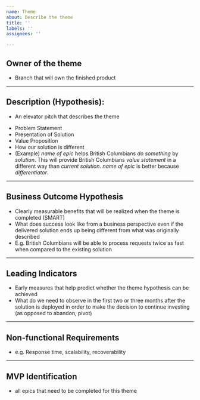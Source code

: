 ```yaml
---
name: Theme
about: Describe the theme
title: ''
labels: ''
assignees: ''

---
```


## Owner of the theme
- Branch that will own the finished product

----
## Description (Hypothesis):	
- An elevator pitch that describes the theme

* Problem Statement
* Presentation of Solution
* Value Proposition
* How our solution is different
* (Example) _name of epic_ helps British Columbians _do something_ by _solution_. This will provide British Columbians _value statement_ in a different way than _current solution_. _name of epic_ is better because _differentiator_.

----
## Business Outcome Hypothesis
* Clearly measurable benefits that will be realized when the theme is completed (SMART)
* What does success look like from a business perspective even if the delivered solution ends up being different from what was originally described
* E.g. British Columbians will be able to process requests twice as fast when compared to the existing solution

----
## Leading Indicators
* Early measures that help predict whether the theme hypothesis can be achieved
* What do we need to observe in the first two or three months after the solution is deployed in order to make the decision to continue investing (as opposed to abandon, pivot)

----
## Non-functional Requirements
* e.g. Response time, scalability, recoverability

----
## MVP Identification
* all epics that need to be completed for this theme
